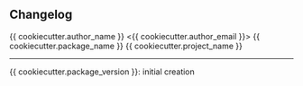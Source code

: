 ## Changelog

{{ cookiecutter.author_name }} <{{ cookiecutter.author_email }}>
{{ cookiecutter.package_name }}
{{ cookiecutter.project_name }}

--------------------------------------------------------------
{{ cookiecutter.package_version }}: initial creation
